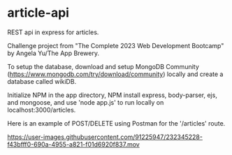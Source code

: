 # article-api
REST api in express for articles.

Challenge project from "The Complete 2023 Web Development Bootcamp" by Angela Yu/The App Brewery.

To setup the database, download and setup MongoDB Community (https://www.mongodb.com/try/download/community) locally and create a database called wikiDB.

Initialize NPM in the app directory, NPM install express, body-parser, ejs, and mongoose, and use 'node app.js' to run locally on localhost:3000/articles.


Here is an example of POST/DELETE using Postman for the '/articles' route.

https://user-images.githubusercontent.com/91225947/232345228-f43bfff0-690a-4955-a821-f01d6920f837.mov

